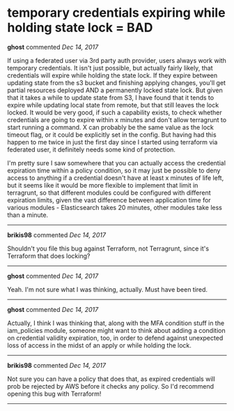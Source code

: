 # temporary credentials expiring while holding state lock = BAD

**ghost** commented *Dec 14, 2017*

If using a federated user via 3rd party auth provider, users always work with temporary credentials.  It isn't just possible, but actually fairly likely, that credentials will expire while holding the state lock.  If they expire between updating state from the s3 bucket and finishing applying changes, you'll get partial resources deployed AND a permanently locked state lock. But given that it takes a while to update state from S3, I have found that it tends to expire while updating local state from remote, but that still leaves the lock locked. It would be very good, if such a capability exists, to check whether credentials are going to expire within x minutes and don't allow terragrunt to start running a command.  X can probably be the same value as the lock timeout flag, or it could be explicitly set in the config.  But having had this happen to me twice in just the first day since I started using terraform via federated user, it definitely needs some kind of protection.  

I'm pretty sure I saw somewhere that you can actually access the credential expiration time within a policy condition, so it may just be possible to deny access to anything if a credential doesn't have at least x minutes of life left, but it seems like it would be more flexible to implement that limit in terragrunt, so that different modules could be configured with different expiration limits, given the vast difference between application time for various modules - Elasticsearch takes 20 minutes, other modules take less than a minute.
<br />
***


**brikis98** commented *Dec 14, 2017*

Shouldn't you file this bug against Terraform, not Terragrunt, since it's Terraform that does locking?
***

**ghost** commented *Dec 14, 2017*

Yeah.  I'm not sure what I was thinking, actually.  Must have been tired.
***

**ghost** commented *Dec 14, 2017*

Actually, I think I was thinking that, along with the MFA condition stuff in the iam_policies module, someone might want to think about adding a condition on credential validity expiration, too, in order to defend against unexpected loss of access in the midst of an apply or while holding the lock.
***

**brikis98** commented *Dec 14, 2017*

Not sure you can have a policy that does that, as expired credentials will prob be rejected by AWS before it checks any policy. So I'd recommend opening this bug with Terraform!
***

